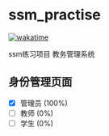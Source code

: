 # ssm_practise

[![wakatime](https://wakatime.com/badge/user/8be2695d-bd05-45a3-8b9b-b3471e2b9855/project/bdb5c270-8382-4f1d-98d8-781d8773dee0.svg)](https://wakatime.com/badge/user/8be2695d-bd05-45a3-8b9b-b3471e2b9855/project/bdb5c270-8382-4f1d-98d8-781d8773dee0)

ssm练习项目 教务管理系统

## 身份管理页面

- [x] 管理员 (100%)
- [ ] 教师 (0%)
- [ ] 学生 (0%)